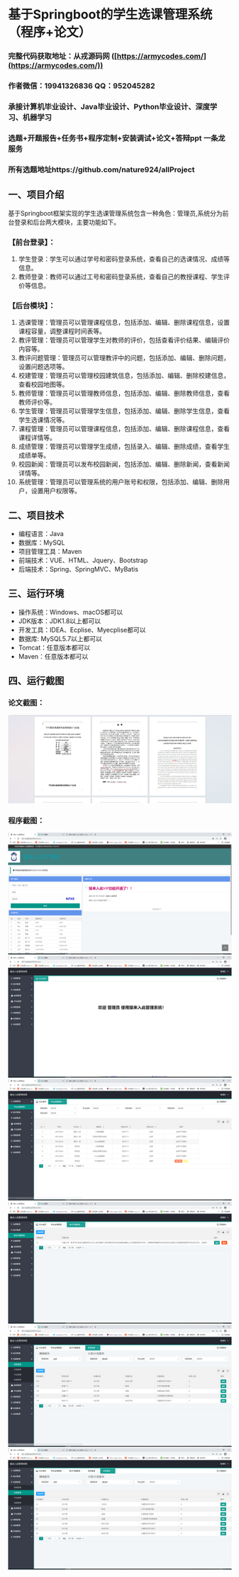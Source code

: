 基于Springboot的学生选课管理系统（程序+论文）
=
### 完整代码获取地址：从戎源码网 ([https://armycodes.com/](https://armycodes.com/))
### 作者微信：19941326836  QQ：952045282 
### 承接计算机毕业设计、Java毕业设计、Python毕业设计、深度学习、机器学习
### 选题+开题报告+任务书+程序定制+安装调试+论文+答辩ppt 一条龙服务
### 所有选题地址https://github.com/nature924/allProject

一、项目介绍
---
基于Springboot框架实现的学生选课管理系统包含一种角色：管理员,系统分为前台登录和后台两大模块，主要功能如下。

### 【前台登录】：
1. 学生登录：学生可以通过学号和密码登录系统，查看自己的选课情况、成绩等信息。
2. 教师登录：教师可以通过工号和密码登录系统，查看自己的教授课程、学生评价等信息。

### 【后台模块】：
1. 选课管理：管理员可以管理课程信息，包括添加、编辑、删除课程信息，设置课程容量，调整课程时间表等。
2. 教评管理：管理员可以管理学生对教师的评价，包括查看评价结果、编辑评价内容等。
3. 教评问题管理：管理员可以管理教评中的问题，包括添加、编辑、删除问题，设置问题选项等。
4. 校建管理：管理员可以管理校园建筑信息，包括添加、编辑、删除校建信息，查看校园地图等。
5. 教师管理：管理员可以管理教师信息，包括添加、编辑、删除教师信息，查看教师评价等。
6. 学生管理：管理员可以管理学生信息，包括添加、编辑、删除学生信息，查看学生选课情况等。
7. 课程管理：管理员可以管理课程信息，包括添加、编辑、删除课程信息，查看课程详情等。
8. 成绩管理：管理员可以管理学生成绩，包括录入、编辑、删除成绩，查看学生成绩单等。
9. 校园新闻：管理员可以发布校园新闻，包括添加、编辑、删除新闻，查看新闻详情等。
10. 系统管理：管理员可以管理系统的用户账号和权限，包括添加、编辑、删除用户，设置用户权限等。





二、项目技术
---
- 编程语言：Java
- 数据库：MySQL
- 项目管理工具：Maven
- 前端技术：VUE、HTML、Jquery、Bootstrap
- 后端技术：Spring、SpringMVC、MyBatis

三、运行环境
---
- 操作系统：Windows、macOS都可以
- JDK版本：JDK1.8以上都可以
- 开发工具：IDEA、Ecplise、Myecplise都可以
- 数据库: MySQL5.7以上都可以
- Tomcat：任意版本都可以
- Maven：任意版本都可以

四、运行截图
---
### 论文截图：
![image/1.png](limage/1.png)

### 程序截图：
![image/1.png](image/1.png)
![image/1.png](image/2.png)
![image/1.png](image/3.png)
![image/1.png](image/4.png)
![image/1.png](image/5.png)
![image/1.png](image/6.png)



